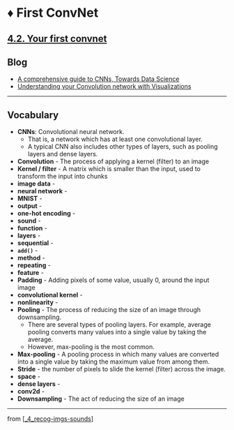 # ♦️ First ConvNet

## [**4.2.** Your first convnet](https://livebook.manning.com/book/deep-learning-with-javascript/chapter-4/20)

## Blog

- [A comprehensive guide to CNNs, Towards Data Science](https://towardsdatascience.com/a-comprehensive-guide-to-convolutional-neural-networks-the-eli5-way-3bd2b1164a53)
- [Understanding your Convolution network with Visualizations](https://towardsdatascience.com/understanding-your-convolution-network-with-visualizations-a4883441533b)

---

## **Vocabulary**

- **CNNs**: Convolutional neural network.
  - That is, a network which has at least one convolutional layer.
  - A typical CNN also includes other types of layers, such as pooling layers and dense layers.
- **Convolution** - The process of applying a kernel (filter) to an image
- **Kernel / filter** - A matrix which is smaller than the input, used to transform the input into chunks
- **image data** -
- **neural network** -
- **MNIST** -
- **output** -
- **one-hot encoding** -
- **sound** -
- **function** -
- **layers** -
- **sequential** -
- **`add()`** -
- **method** -
- **repeating** -
- **feature** -
- **Padding** - Adding pixels of some value, usually 0, around the input image
- **convolutional kernel** -
- **nonlinearity** -
- **Pooling** - The process of reducing the size of an image through downsampling.
  - There are several types of pooling layers. For example, average pooling converts many values into a single value by taking the average.
  - However, max-pooling is the most common.
- **Max-pooling** - A pooling process in which many values are converted into a single value by taking the maximum value from among them.
- **Stride** - the number of pixels to slide the kernel (filter) across the image.
- **space** -
- **dense layers** -
- **conv2d** -
- **Downsampling** - The act of reducing the size of an image

---

from [[_4_recog-imgs-sounds]]

[//begin]: # "Autogenerated link references for markdown compatibility"
[_4_recog-imgs-sounds]: ../_4_recog-imgs-sounds.md "♦️ RECOG IMG MP3"
[//end]: # "Autogenerated link references"
